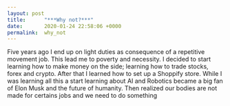 ```yaml
---
layout: post
title:      "***Why not?***"
date:       2020-01-24 22:58:06 +0000
permalink:  why_not
---
```



Five years ago I end up on light duties as consequence of  a repetitive movement job. This lead me to poverty and necessity. I decided to start learning how to make money on the side; learning how to trade stocks, forex and crypto. After that I learned how to set up a Shoppify store. While I was learning all this a start learning about AI and Robotics became a big fan of Elon Musk and the future of humanity. Then realized our bodies are not made for certains jobs and we need to do something 
